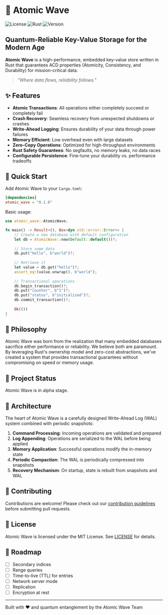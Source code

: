 # 🌊 Atomic Wave 

![License](https://img.shields.io/badge/license-MIT-blue.svg)
![Rust](https://img.shields.io/badge/language-Rust-orange.svg)
![Version](https://img.shields.io/badge/version-0.1.0--alpha-green.svg)

## Quantum-Reliable Key-Value Storage for the Modern Age

**Atomic Wave** is a high-performance, embedded key-value store written in Rust that guarantees ACD properties (Atomicity, Consistency, and Durability) for mission-critical data.

> *"Where data flows, reliability follows."*

## ✨ Features

- **Atomic Transactions**: All operations either completely succeed or completely fail
- **Crash Recovery**: Seamless recovery from unexpected shutdowns or crashes
- **Write-Ahead Logging**: Ensures durability of your data through power failures
- **Memory Efficient**: Low overhead even with large datasets
- **Zero-Copy Operations**: Optimized for high-throughput environments
- **Rust Safety Guarantees**: No segfaults, no memory leaks, no data races
- **Configurable Persistence**: Fine-tune your durability vs. performance tradeoffs

## 🚀 Quick Start

Add Atomic Wave to your `Cargo.toml`:

```toml
[dependencies]
atomic_wave = "0.1.0"
```

Basic usage:

```rust
use atomic_wave::AtomicWave;

fn main() -> Result<(), Box<dyn std::error::Error>> {
    // Create a new database with default configuration
    let db = AtomicWave::new(Default::default())?;
    
    // Store some data
    db.put("hello", b"world")?;
    
    // Retrieve it
    let value = db.get("hello")?;
    assert_eq!(value.unwrap(), b"world");
    
    // Transactional operations
    db.begin_transaction()?;
    db.put("counter", b"1")?;
    db.put("status", b"initialized")?;
    db.commit_transaction()?;
    
    Ok(())
}
```

## 🧠 Philosophy

Atomic Wave was born from the realization that many embedded databases sacrifice either performance or reliability. We believe both are paramount. By leveraging Rust's ownership model and zero-cost abstractions, we've created a system that provides transactional guarantees without compromising on speed or memory usage.

## 🌱 Project Status

Atomic Wave is in alpha stage. 

## 🧩 Architecture

The heart of Atomic Wave is a carefully designed Write-Ahead Log (WAL) system combined with periodic snapshots:

1. **Command Processing**: Incoming operations are validated and prepared
2. **Log Appending**: Operations are serialized to the WAL before being applied
3. **Memory Application**: Successful operations modify the in-memory state
4. **Periodic Compaction**: The WAL is periodically compressed into snapshots
5. **Recovery Mechanism**: On startup, state is rebuilt from snapshots and WAL

## 🤝 Contributing

Contributions are welcome! Please check out our [contribution guidelines](CONTRIBUTING.md) before submitting pull requests.

## 📝 License

Atomic Wave is licensed under the MIT License. See [LICENSE](LICENSE) for details.

## 🔮 Roadmap

- [ ] Secondary indices
- [ ] Range queries
- [ ] Time-to-live (TTL) for entries
- [ ] Network server mode
- [ ] Replication
- [ ] Encryption at rest

---

Built with ❤️ and quantum entanglement by the Atomic Wave Team
